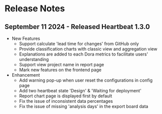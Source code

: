# Release Notes
## September 11 2024 - Released Heartbeat 1.3.0
- New Features
  - Support calculate 'lead time for changes' from GitHub only
  - Provide classification charts with classic view and aggregation view
  - Explanations are added to each Dora metrics to facilitate users' understanding
  - Support view project name in report page 
  - Mark new features on the frontend page
- Enhancement
  - Add warning pop-up when user reset the configurations in config page
  - Add two heartbeat state 'Design' & 'Waiting for deployment' 
  - Report chart page is displayed first by default
  - Fix the issue of inconsistent data percentages
  - Fix the issue of missing 'analysis days' in the export board data 

